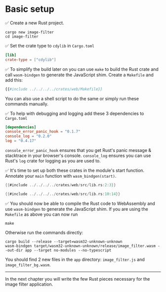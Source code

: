 # Basic setup

✅ Create a new Rust project.

```
cargo new image-filter
cd image-filter
```

✅ Set the crate type to `cdylib` in `Cargo.toml`

```toml
[lib]
crate-type = ["cdylib"]
```

✅ To simplify the build later on you can use `make` to build the Rust crate and call `wasm-bindgen` to generate the JavaScript shim. Create a `Makefile` and add this:

```makefile
{{#include ../../../../crates/web/Makefile}}
```

You can also use a shell script to do the same or simply run these commands manually.

✅ To help with debugging and logging add these 3 dependencies to `Cargo.toml`

```toml
[dependencies]
console_error_panic_hook = "0.1.7"
console_log = "0.2.0"
log = "0.4.17"
```

`console_error_panic_hook` ensures that you get Rust's panic message & stacktrace in your browser's console.
`console_log` ensures you can use Rust's `log` crate for logging as you are used to.

✅ It's time to set up both these crates in the module's start function.
Annotate your `main` function with `wasm_bindgen(start)`.

```rust
{{#include ../../../../crates/web/src/lib.rs:2:3}}

{{#include ../../../../crates/web/src/lib.rs:10:14}}
```

✅ You should now be able to compile the Rust code to WebAssembly and use `wasm-bindgen` to generate the JavaScript shim.
If you are using the `Makefile` as above you can now run

```
make
```

Otherwise run the commands directly:

```
cargo build --release --target=wasm32-unknown-unknown
wasm-bindgen target/wasm32-unknown-unknown/release/image_filter.wasm --out-dir app --target no-modules --no-typescript
```

You should find 2 new files in the `app` directory:
`image_filter.js` and `image_filter_bg.wasm`.

---

In the next chapter you will write the few Rust pieces necessary for the image filter application.
